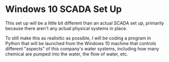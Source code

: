# Windows 10 SCADA Set Up

This set up will be a little bit different than an actual SCADA set up, primarily because there aren't any actual physical systems in place. 

To still make this as realisitic as possible, I will be coding a program in Python that will be launched from the Windows 10 machine that controls different "aspects" of
this company's water systems, including how many chemical are pumped into the water, the flow of water, etc.

